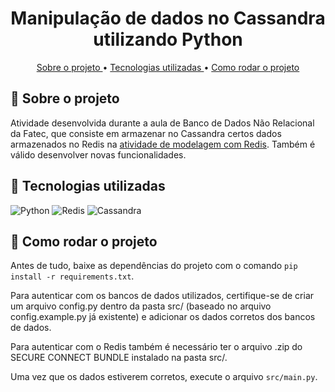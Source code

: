 <h1 align="center"> Manipulação de dados no Cassandra utilizando Python </h1>

<p align="center"> 
<a href="#sobre"> Sobre o projeto </a> • <a href="#tecnologias"> Tecnologias utilizadas </a> • <a href="#comoRodar"> Como rodar o projeto </a>
</p>

## <a id="sobre"> 🎲 Sobre o projeto </a>

Atividade desenvolvida durante a aula de Banco de Dados Não Relacional da Fatec, que consiste em armazenar no Cassandra certos dados armazenados no Redis na [atividade de modelagem com Redis](https://github.com/gioliveirass/fatec-BDNR-redis-ml). Também é válido desenvolver novas funcionalidades.

## <a id="tecnologias"> 🎲 Tecnologias utilizadas </a>

![Python](https://img.shields.io/badge/Python-FFD43B?style=for-the-badge&logo=python&logoColor=blue)
![Redis](https://img.shields.io/badge/redis-%23DD0031.svg?&style=for-the-badge&logo=redis&logoColor=white)
![Cassandra](https://img.shields.io/badge/Cassandra-1287B1?style=for-the-badge&logo=apache%20cassandra&logoColor=white)

## <a id="comoRodar"> 🎲 Como rodar o projeto </a>

Antes de tudo, baixe as dependências do projeto com o comando `pip install -r requirements.txt`.

Para autenticar com os bancos de dados utilizados, certifique-se de criar um arquivo config.py dentro da pasta src/ (baseado no arquivo config.example.py já existente) e adicionar os dados corretos dos bancos de dados.

Para autenticar com o Redis também é necessário ter o arquivo .zip do SECURE CONNECT BUNDLE instalado na pasta src/.

Uma vez que os dados estiverem corretos, execute o arquivo `src/main.py`.
